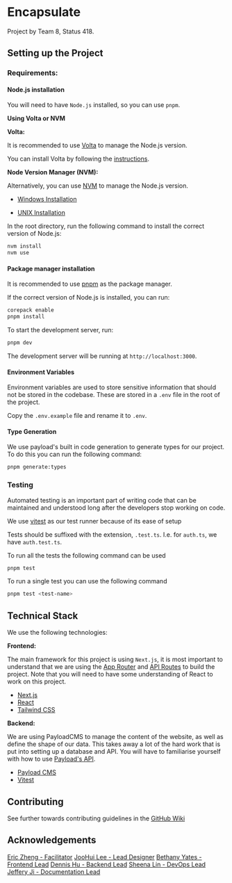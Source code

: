 # Encapsulate

Project by Team 8, Status 418.

## Setting up the Project

### Requirements:

#### **Node.js installation**

You will need to have `Node.js` installed, so you can use `pnpm`.

**Using Volta or NVM**

**Volta:**

It is recommended to use [Volta](https://volta.sh/) to manage the Node.js version.

You can install Volta by following the [instructions](https://docs.volta.sh/guide/getting-started).

**Node Version Manager (NVM):**

Alternatively, you can use [NVM](https://github.com/nvm-sh/nvm) to manage the Node.js version.

* [Windows Installation](https://github.com/coreybutler/nvm-windows/releases)

* [UNIX Installation](https://github.com/nvm-sh/nvm?tab=readme-ov-file#installing-and-updating)

In the root directory, run the following command to install the correct version of Node.js:

```bash
nvm install
nvm use
```

#### Package manager installation

It is recommended to use [pnpm](https://pnpm.io/) as the package manager.

If the correct version of Node.js is installed, you can run:

```bash
corepack enable
pnpm install
```

To start the development server, run:

```bash
pnpm dev
```

The development server will be running at `http://localhost:3000`.

#### Environment Variables

Environment variables are used to store sensitive information that should not be stored in the codebase. These are stored in a `.env` file in the root of the project.

Copy the `.env.example` file and rename it to `.env`.

#### Type Generation

We use payload's built in code generation to generate types for our project. To do this you can run the following command:

```bash
pnpm generate:types
```

### Testing

Automated testing is an important part of writing code that can be maintained and understood long after the developers stop working on code.

We use [vitest](https://vitest.dev/) as our test runner because of its ease of setup

Tests should be suffixed with the extension, `.test.ts`. I.e. for `auth.ts`, we have `auth.test.ts`.

To run all the tests the following command can be used

```bash
pnpm test
```

To run a single test you can use the following command

```bash
pnpm test <test-name>
```

## Technical Stack

We use the following technologies:

**Frontend:**

The main framework for this project is using `Next.js`, it is most important to understand that we are using the [App Router](https://nextjs.org/docs/app) and [API Routes](https://nextjs.org/docs/app/building-your-application/routing/route-handlers) to build the project. Note that you will need to have some understanding of React to work on this project.

- [Next.js](https://nextjs.org/)
- [React](https://reactjs.org/)
- [Tailwind CSS](https://tailwindcss.com/)

**Backend:**

We are using PayloadCMS to manage the content of the website, as well as define the shape of our data. This takes away a lot of the hard work that is put into setting up a database and API. You will have to familiarise yourself with how to use [Payload's API](https://payloadcms.com/docs/local-api/overview).

- [Payload CMS](https://payloadcms.com/)
- [Vitest](https://vitest.dev/)

## Contributing

See further towards contributing guidelines in the [GitHub Wiki](https://github.com/uoa-compsci399-2025-s1/capstone-project-2025-s1-team-8/wiki/)

## Acknowledgements

[Eric Zheng - Facilitator](https://github.com/monoclonalAb)
[JooHui Lee - Lead Designer](https://github.com/joohuil)
[Bethany Yates - Frontend Lead](https://github.com/bethany-aroha)
[Dennis Hu - Backend Lead](https://github.com/midnightcuberx)
[Sheena Lin - DevOps Lead](https://github.com/elin277)
[Jeffery Ji - Documentation Lead](https://github.com/jeffplays2005)
